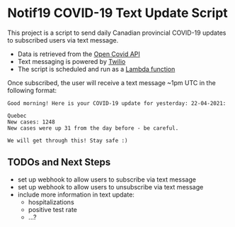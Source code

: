 # Notif19 COVID-19 Text Update Script

This project is a script to send daily Canadian provincial COVID-19 updates to subscribed users via text message.

-   Data is retrieved from the [Open Covid API](https://opencovid.ca/api/#time-series-data)
-   Text messaging is powered by [Twilio](https://www.twilio.com)
-   The script is scheduled and run as a [Lambda function](https://aws.amazon.com/lambda/)

Once subscribed, the user will receive a text message ~1pm UTC in the following format:

```
Good morning! Here is your COVID-19 update for yesterday: 22-04-2021:

Quebec
New cases: 1248
New cases were up 31 from the day before - be careful.

We will get through this! Stay safe :)
```

## TODOs and Next Steps

-   set up webhook to allow users to subscribe via text message
-   set up webhook to allow users to unsubscribe via text message
-   include more information in text update:
    -   hospitalizations
    -   positive test rate
    -   ...?

